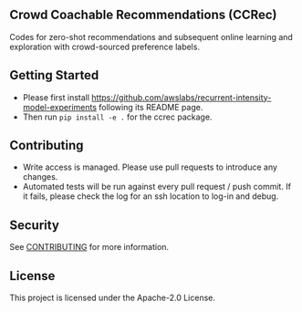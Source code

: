 ## Crowd Coachable Recommendations (CCRec)

Codes for zero-shot recommendations and subsequent online learning and exploration with crowd-sourced preference labels.

## Getting Started

* Please first install https://github.com/awslabs/recurrent-intensity-model-experiments following its README page.
* Then run `pip install -e .` for the ccrec package.

## Contributing

* Write access is managed. Please use pull requests to introduce any changes.
* Automated tests will be run against every pull request / push commit. If it fails, please check the log for an ssh location to log-in and debug.

## Security

See [CONTRIBUTING](CONTRIBUTING.md#security-issue-notifications) for more information.

## License

This project is licensed under the Apache-2.0 License.

